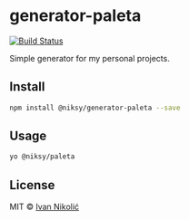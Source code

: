 # generator-paleta

[![Build Status][ci-img]][ci]

Simple generator for my personal projects.

## Install

```sh
npm install @niksy/generator-paleta --save
```

## Usage

```sh
yo @niksy/paleta
```

## License

MIT © [Ivan Nikolić](http://ivannikolic.com)

[ci]: https://travis-ci.org/niksy/generator-paleta
[ci-img]: https://img.shields.io/travis/niksy/generator-paleta.svg
